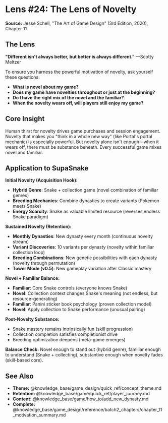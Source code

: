 # Lens #24: The Lens of Novelty

**Source:** Jesse Schell, "The Art of Game Design" (3rd Edition, 2020), Chapter 11

## The Lens

**"Different isn't always better, but better is always different."** —Scotty Meltzer

To ensure you harness the powerful motivation of novelty, ask yourself these questions:

- **What is novel about my game?**
- **Does my game have novelties throughout or just at the beginning?**
- **Do I have the right mix of the novel and the familiar?**
- **When the novelty wears off, will players still enjoy my game?**

## Core Insight

Human thirst for novelty drives game purchases and session engagement. Novelty that makes you "think in a whole new way" (like Portal's portal mechanic) is especially powerful. But novelty alone isn't enough—when it wears off, there must be substance beneath. Every successful game mixes novel and familiar.

## Application to SupaSnake

**Initial Novelty (Acquisition Hook):**
- **Hybrid Genre**: Snake + collection game (novel combination of familiar genres)
- **Breeding Mechanics**: Combine dynasties to create variants (Pokemon meets Snake)
- **Energy Scarcity**: Snake as valuable limited resource (reverses endless Snake paradigm)

**Sustained Novelty (Retention):**
- **Monthly Dynasties**: New dynasty every month (continuous novelty stream)
- **Variant Discoveries**: 10 variants per dynasty (novelty within familiar collection loop)
- **Breeding Combinations**: New genetic possibilities with each dynasty (novelty through permutation)
- **Tower Mode (v0.5)**: New gameplay variation after Classic mastery

**Novel + Familiar Balance:**
- **Familiar**: Core Snake controls (everyone knows Snake)
- **Novel**: Collection context changes Snake's meaning (not endless, but resource-generating)
- **Familiar**: Panini sticker book psychology (proven collection model)
- **Novel**: Apply collection to Snake performance (unusual pairing)

**Post-Novelty Substance:**
- Snake mastery remains intrinsically fun (skill progression)
- Collection completion satisfies completionist drive
- Breeding optimization deepens (meta-game emerges)

**Balance Check:** Novel enough to stand out (hybrid genre), familiar enough to understand (Snake + collecting), substantive enough when novelty fades (skill-based core).

## See Also

- **Theme:** @knowledge_base/game_design/quick_ref/concept_theme.md
- **Retention:** @knowledge_base/game/quick_ref/player_journey.md
- **Content:** @knowledge_base/game/how_to/add_new_dynasty.md
- **Complete:** @knowledge_base/game_design/reference/batch2_chapters/chapter_11_motivation_summary.md
